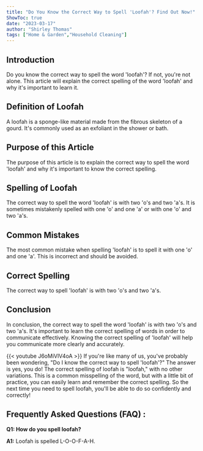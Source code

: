 ```yaml
---
title: "Do You Know the Correct Way to Spell 'Loofah'? Find Out Now!"
ShowToc: true 
date: "2023-03-17"
author: "Shirley Thomas" 
tags: ["Home & Garden","Household Cleaning"]
---
```

## Introduction
Do you know the correct way to spell the word 'loofah'? If not, you're not alone. This article will explain the correct spelling of the word 'loofah' and why it's important to learn it.

## Definition of Loofah
A loofah is a sponge-like material made from the fibrous skeleton of a gourd. It's commonly used as an exfoliant in the shower or bath.

## Purpose of this Article
The purpose of this article is to explain the correct way to spell the word 'loofah' and why it's important to know the correct spelling.

## Spelling of Loofah
The correct way to spell the word 'loofah' is with two 'o's and two 'a's. It is sometimes mistakenly spelled with one 'o' and one 'a' or with one 'o' and two 'a's.

## Common Mistakes
The most common mistake when spelling 'loofah' is to spell it with one 'o' and one 'a'. This is incorrect and should be avoided.

## Correct Spelling
The correct way to spell 'loofah' is with two 'o's and two 'a's.

## Conclusion
In conclusion, the correct way to spell the word 'loofah' is with two 'o's and two 'a's. It's important to learn the correct spelling of words in order to communicate effectively. Knowing the correct spelling of 'loofah' will help you communicate more clearly and accurately.

{{< youtube J6oMiVlV4oA >}} 
If you're like many of us, you've probably been wondering, "Do I know the correct way to spell 'loofah'?" The answer is yes, you do! The correct spelling of loofah is "loofah," with no other variations. This is a common misspelling of the word, but with a little bit of practice, you can easily learn and remember the correct spelling. So the next time you need to spell loofah, you'll be able to do so confidently and correctly!

## Frequently Asked Questions (FAQ) :
**Q1: How do you spell loofah?**

**A1:** Loofah is spelled L-O-O-F-A-H.





